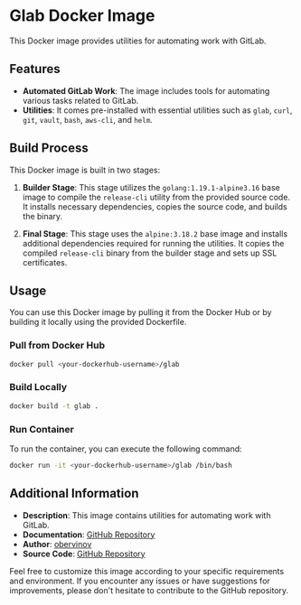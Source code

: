 # Glab Docker Image

This Docker image provides utilities for automating work with GitLab.

## Features

- **Automated GitLab Work**: The image includes tools for automating various tasks related to GitLab.
- **Utilities**: It comes pre-installed with essential utilities such as `glab`, `curl`, `git`, `vault`, `bash`, `aws-cli`, and `helm`.

## Build Process

This Docker image is built in two stages:

1. **Builder Stage**: This stage utilizes the `golang:1.19.1-alpine3.16` base image to compile the `release-cli` utility from the provided source code. It installs necessary dependencies, copies the source code, and builds the binary.
   
2. **Final Stage**: This stage uses the `alpine:3.18.2` base image and installs additional dependencies required for running the utilities. It copies the compiled `release-cli` binary from the builder stage and sets up SSL certificates.

## Usage

You can use this Docker image by pulling it from the Docker Hub or by building it locally using the provided Dockerfile.

### Pull from Docker Hub

```bash
docker pull <your-dockerhub-username>/glab
```

### Build Locally

```bash
docker build -t glab .
```

### Run Container

To run the container, you can execute the following command:

```bash
docker run -it <your-dockerhub-username>/glab /bin/bash
```

## Additional Information

- **Description**: This image contains utilities for automating work with GitLab.
- **Documentation**: [GitHub Repository](https://github.com/obervinov/images/docker-/glab/README.md)
- **Author**: [obervinov](https://github.com/obervinov)
- **Source Code**: [GitHub Repository](https://github.com/obervinov/images/docker-/glab/Dockerfile)

Feel free to customize this image according to your specific requirements and environment. If you encounter any issues or have suggestions for improvements, please don't hesitate to contribute to the GitHub repository.